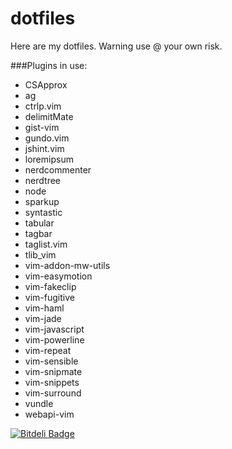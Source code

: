 dotfiles
========

Here are my dotfiles. Warning use @ your own risk.

###Plugins in use:
* CSApprox
* ag
* ctrlp.vim
* delimitMate
* gist-vim
* gundo.vim
* jshint.vim
* loremipsum
* nerdcommenter
* nerdtree
* node
* sparkup
* syntastic
* tabular
* tagbar
* taglist.vim
* tlib_vim
* vim-addon-mw-utils
* vim-easymotion
* vim-fakeclip
* vim-fugitive
* vim-haml
* vim-jade
* vim-javascript
* vim-powerline
* vim-repeat
* vim-sensible
* vim-snipmate
* vim-snippets
* vim-surround
* vundle
* webapi-vim


[![Bitdeli Badge](https://d2weczhvl823v0.cloudfront.net/bingeboy/dotfiles/trend.png)](https://bitdeli.com/free "Bitdeli Badge")

